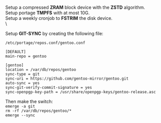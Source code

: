 Setup a compressed **ZRAM** block device with the **ZSTD** algorithm. \
Setup portage **TMPFS** with at most 10G. \
Setup a weekly cronjob to **FSTRIM** the disk device. \
\

Setup **GIT-SYNC** by creating the following file:

```
/etc/portage/repos.conf/gentoo.conf 

[DEFAULT]
main-repo = gentoo

[gentoo]
location = /var/db/repos/gentoo
sync-type = git
sync-uri = https://github.com/gentoo-mirror/gentoo.git
auto-sync = yes
sync-git-verify-commit-signature = yes
sync-openpgp-key-path = /usr/share/openpgp-keys/gentoo-release.asc
```

Then make the switch: \
`emerge -a git` \
`rm -rf /var/db/repos/gentoo/*` \
`emerge --sync`

